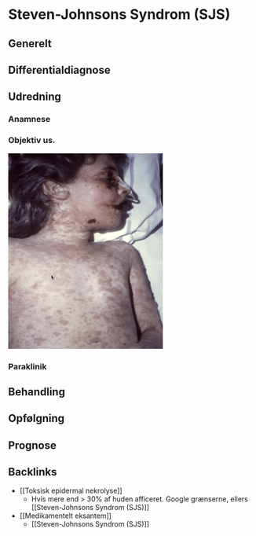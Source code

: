 # Steven-Johnsons Syndrom (SJS)
## Generelt


## Differentialdiagnose


## Udredning
### Anamnese

### Objektiv us.
![](BearImages/D1284A79-94FA-46D7-9CD3-1CA2760697B3-31930-000063D18EC7B04B/CD001C30-592A-4764-A65B-4B9D22A4145E.png)

### Paraklinik

## Behandling


## Opfølgning


## Prognose


## Backlinks
* [[Toksisk epidermal nekrolyse]]
	* Hvis mere end > 30% af huden afficeret. Google grænserne, ellers [[Steven-Johnsons Syndrom (SJS)]]
* [[Medikamentelt eksantem]]
	* [[Steven-Johnsons Syndrom (SJS)]]

<!-- #anki/tag/med/Derma #anki/deck/Medicine -->

<!-- {BearID:532D01C0-4D6D-4A3A-BAE3-DE393DC55A0E-31930-000063C95A8F023A} -->
